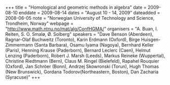 +++
title = "Homological and geometric methods in algebra"
date = 2009-08-10
enddate = 2009-08-14
dates = "August 10 - 14, 2009"
dateadded = 2008-06-05
note = "Norwegian University of Technology and Science, Trondheim, Norway"
webpage = "http://www.math.ntnu.no/mat/alg/ConfHGMA/"
organisers = "A. Buan, I. Reiten, S. O. Smalø, Ø. Solberg"
speakers = "Dave Benson (Aberdeen), Ragnar-Olaf Buchweitz (Toronto), 
Karin Erdmann (Oxford), Birge Huisgen-Zimmermann (Santa Barbara), Osamu 
Iyama (Nagoya), Bernhard Keller (Paris), Henning Krause (Paderborn), 
Bernard Leclerc (Caen), Helmut Lenzing (Paderborn), Robert J. Marsh 
(Leeds), Markus Reineke (Wuppertal), Christine Riedtmann (Bern), Claus M. 
Ringel (Bielefeld), Rapahel Rouquier (Oxford), Jan Schröer (Bonn), Andrzej 
Skowronski (Torun), Hugh Thomas (New Brunswick), Gordana 
Todorov(Northeastern, Boston), Dan Zacharia (Syracuse)"
+++
